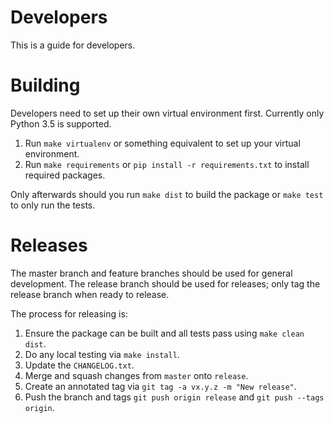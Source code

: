 Developers
==========
This is a guide for developers.

Building
========
Developers need to set up their own virtual environment first.  Currently only Python 3.5 is supported.
1.  Run `make virtualenv` or something equivalent to set up your virtual environment.
1.  Run `make requirements` or `pip install -r requirements.txt` to install required packages.

Only afterwards should you run `make dist` to build the package or `make test` to only run the tests.

Releases
========
The master branch and feature branches should be used for general development.   The release branch should be used for
releases; only tag the release branch when ready to release.

The process for releasing is:
1.  Ensure the package can be built and all tests pass using `make clean dist`.
1.  Do any local testing via `make install`.
1.  Update the `CHANGELOG.txt`.
1.  Merge and squash changes from `master` onto `release`.
1.  Create an annotated tag via `git tag -a vx.y.z -m "New release"`.
1.  Push the branch and tags `git push origin release` and `git push --tags origin`.